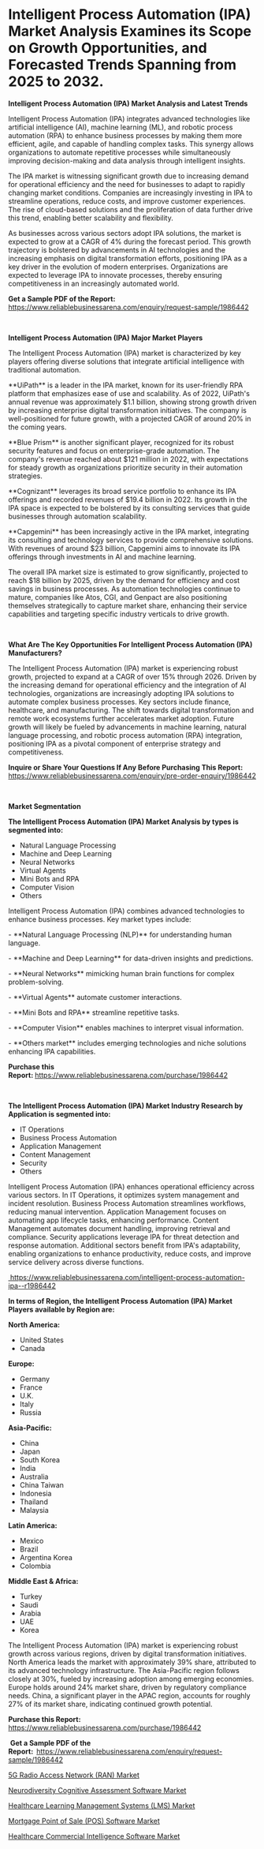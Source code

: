 <p><h1>Intelligent Process Automation (IPA) Market Analysis Examines its Scope on Growth Opportunities, and Forecasted Trends Spanning from 2025 to 2032.</h1></p><p><strong>Intelligent Process Automation (IPA) Market Analysis and Latest Trends</strong></p>
<p><p>Intelligent Process Automation (IPA) integrates advanced technologies like artificial intelligence (AI), machine learning (ML), and robotic process automation (RPA) to enhance business processes by making them more efficient, agile, and capable of handling complex tasks. This synergy allows organizations to automate repetitive processes while simultaneously improving decision-making and data analysis through intelligent insights.</p><p>The IPA market is witnessing significant growth due to increasing demand for operational efficiency and the need for businesses to adapt to rapidly changing market conditions. Companies are increasingly investing in IPA to streamline operations, reduce costs, and improve customer experiences. The rise of cloud-based solutions and the proliferation of data further drive this trend, enabling better scalability and flexibility.</p><p>As businesses across various sectors adopt IPA solutions, the market is expected to grow at a CAGR of 4% during the forecast period. This growth trajectory is bolstered by advancements in AI technologies and the increasing emphasis on digital transformation efforts, positioning IPA as a key driver in the evolution of modern enterprises. Organizations are expected to leverage IPA to innovate processes, thereby ensuring competitiveness in an increasingly automated world.</p></p>
<p><strong>Get a Sample PDF of the Report:&nbsp;</strong> <a href="https://www.reliablebusinessarena.com/enquiry/request-sample/1986442?utm_campaign=2645&utm_medium=2&utm_source=Github&utm_content=ia&utm_term=11032025&utm_id=intelligent-process-automation-ipa">https://www.reliablebusinessarena.com/enquiry/request-sample/1986442</a></p>
<p>&nbsp;</p>
<p><strong>Intelligent Process Automation (IPA) Major Market Players</strong></p>
<p><p>The Intelligent Process Automation (IPA) market is characterized by key players offering diverse solutions that integrate artificial intelligence with traditional automation. </p><p>**UiPath** is a leader in the IPA market, known for its user-friendly RPA platform that emphasizes ease of use and scalability. As of 2022, UiPath's annual revenue was approximately $1.1 billion, showing strong growth driven by increasing enterprise digital transformation initiatives. The company is well-positioned for future growth, with a projected CAGR of around 20% in the coming years.</p><p>**Blue Prism** is another significant player, recognized for its robust security features and focus on enterprise-grade automation. The company's revenue reached about $121 million in 2022, with expectations for steady growth as organizations prioritize security in their automation strategies. </p><p>**Cognizant** leverages its broad service portfolio to enhance its IPA offerings and recorded revenues of $19.4 billion in 2022. Its growth in the IPA space is expected to be bolstered by its consulting services that guide businesses through automation scalability.</p><p>**Capgemini** has been increasingly active in the IPA market, integrating its consulting and technology services to provide comprehensive solutions. With revenues of around $23 billion, Capgemini aims to innovate its IPA offerings through investments in AI and machine learning.</p><p>The overall IPA market size is estimated to grow significantly, projected to reach $18 billion by 2025, driven by the demand for efficiency and cost savings in business processes. As automation technologies continue to mature, companies like Atos, CGI, and Genpact are also positioning themselves strategically to capture market share, enhancing their service capabilities and targeting specific industry verticals to drive growth.</p></p>
<p>&nbsp;</p>
<p><strong>What Are The Key Opportunities For Intelligent Process Automation (IPA) Manufacturers?</strong></p>
<p><p>The Intelligent Process Automation (IPA) market is experiencing robust growth, projected to expand at a CAGR of over 15% through 2026. Driven by the increasing demand for operational efficiency and the integration of AI technologies, organizations are increasingly adopting IPA solutions to automate complex business processes. Key sectors include finance, healthcare, and manufacturing. The shift towards digital transformation and remote work ecosystems further accelerates market adoption. Future growth will likely be fueled by advancements in machine learning, natural language processing, and robotic process automation (RPA) integration, positioning IPA as a pivotal component of enterprise strategy and competitiveness.</p></p>
<p><strong>Inquire or Share Your Questions If Any Before Purchasing This Report:</strong> <a href="https://www.reliablebusinessarena.com/enquiry/pre-order-enquiry/1986442?utm_campaign=2645&utm_medium=2&utm_source=Github&utm_content=ia&utm_term=11032025&utm_id=intelligent-process-automation-ipa">https://www.reliablebusinessarena.com/enquiry/pre-order-enquiry/1986442</a></p>
<p>&nbsp;</p>
<p><strong>Market Segmentation</strong></p>
<p><strong>The Intelligent Process Automation (IPA) Market Analysis by types is segmented into:</strong></p>
<p><ul><li>Natural Language Processing</li><li>Machine and Deep Learning</li><li>Neural Networks</li><li>Virtual Agents</li><li>Mini Bots and RPA</li><li>Computer Vision</li><li>Others</li></ul></p>
<p><p>Intelligent Process Automation (IPA) combines advanced technologies to enhance business processes. Key market types include:</p><p>- **Natural Language Processing (NLP)** for understanding human language.</p><p>- **Machine and Deep Learning** for data-driven insights and predictions.</p><p>- **Neural Networks** mimicking human brain functions for complex problem-solving.</p><p>- **Virtual Agents** automate customer interactions.</p><p>- **Mini Bots and RPA** streamline repetitive tasks.</p><p>- **Computer Vision** enables machines to interpret visual information.</p><p>- **Others market** includes emerging technologies and niche solutions enhancing IPA capabilities.</p></p>
<p><strong>Purchase this Report:&nbsp;</strong><a href="https://www.reliablebusinessarena.com/purchase/1986442?utm_campaign=2645&utm_medium=2&utm_source=Github&utm_content=ia&utm_term=11032025&utm_id=intelligent-process-automation-ipa">https://www.reliablebusinessarena.com/purchase/1986442</a></p>
<p>&nbsp;</p>
<p><strong>The Intelligent Process Automation (IPA) Market Industry Research by Application is segmented into:</strong></p>
<p><ul><li>IT Operations</li><li>Business Process Automation</li><li>Application Management</li><li>Content Management</li><li>Security</li><li>Others</li></ul></p>
<p><p>Intelligent Process Automation (IPA) enhances operational efficiency across various sectors. In IT Operations, it optimizes system management and incident resolution. Business Process Automation streamlines workflows, reducing manual intervention. Application Management focuses on automating app lifecycle tasks, enhancing performance. Content Management automates document handling, improving retrieval and compliance. Security applications leverage IPA for threat detection and response automation. Additional sectors benefit from IPA's adaptability, enabling organizations to enhance productivity, reduce costs, and improve service delivery across diverse functions.</p></p>
<p><a href="https://www.reliablebusinessarena.com/intelligent-process-automation-ipa--r1986442?utm_campaign=2645&utm_medium=2&utm_source=Github&utm_content=ia&utm_term=11032025&utm_id=intelligent-process-automation-ipa">&nbsp;https://www.reliablebusinessarena.com/intelligent-process-automation-ipa--r1986442</a></p>
<p><strong>In terms of Region, the Intelligent Process Automation (IPA) Market Players available by Region are:</strong></p>
<p>
    <p> <strong> North America: </strong>
        <ul>
            <li>United States</li>
            <li>Canada</li>
        </ul>
        </p> 
    <p> <strong> Europe: </strong>
        <ul>
            <li>Germany</li>
            <li>France</li>
            <li>U.K.</li>
            <li>Italy</li>
            <li>Russia</li>
        </ul>
        </p> 
    <p> <strong> Asia-Pacific: </strong>
        <ul>
            <li>China</li>
            <li>Japan</li>
            <li>South Korea</li>
            <li>India</li>
            <li>Australia</li>
            <li>China Taiwan</li>
            <li>Indonesia</li>
            <li>Thailand</li>
            <li>Malaysia</li>
        </ul>
        </p> 
    <p> <strong> Latin America: </strong>
        <ul>
            <li>Mexico</li>
            <li>Brazil</li>
            <li>Argentina Korea</li>
            <li>Colombia</li>
        </ul>
        </p> 
    <p> <strong> Middle East & Africa: </strong>
        <ul>
            <li>Turkey</li>
            <li>Saudi</li>
            <li>Arabia</li>
            <li>UAE</li>
            <li>Korea</li>
        </ul>
    </p>
    </p>
<p><p>The Intelligent Process Automation (IPA) market is experiencing robust growth across various regions, driven by digital transformation initiatives. North America leads the market with approximately 39% share, attributed to its advanced technology infrastructure. The Asia-Pacific region follows closely at 30%, fueled by increasing adoption among emerging economies. Europe holds around 24% market share, driven by regulatory compliance needs. China, a significant player in the APAC region, accounts for roughly 27% of its market share, indicating continued growth potential.</p></p>
<p><strong>Purchase this Report: </strong><a href="https://www.reliablebusinessarena.com/purchase/1986442?utm_campaign=2645&utm_medium=2&utm_source=Github&utm_content=ia&utm_term=11032025&utm_id=intelligent-process-automation-ipa">https://www.reliablebusinessarena.com/purchase/1986442</a></p>
<p>&nbsp;<strong>Get a Sample PDF of the Report:&nbsp;&nbsp;</strong><a href="https://www.reliablebusinessarena.com/enquiry/request-sample/1986442?utm_campaign=2645&utm_medium=2&utm_source=Github&utm_content=ia&utm_term=11032025&utm_id=intelligent-process-automation-ipa">https://www.reliablebusinessarena.com/enquiry/request-sample/1986442</a></p>
<p><strong></strong></p>
<p><p><a href="https://github.com/FlorianWolf90/Market-Research-Report-List-1/blob/main/5g-radio-access-network-ran-market.md?utm_campaign=2645&utm_medium=2&utm_source=Github&utm_content=ia&utm_term=11032025&utm_id=intelligent-process-automation-ipa">5G Radio Access Network (RAN) Market</a></p><p><a href="https://github.com/eskelimaksic/Market-Research-Report-List-1/blob/main/neurodiversity-cognitive-assessment-software-market.md?utm_campaign=2645&utm_medium=2&utm_source=Github&utm_content=ia&utm_term=11032025&utm_id=intelligent-process-automation-ipa">Neurodiversity Cognitive Assessment Software Market</a></p><p><a href="https://github.com/lelahokendo/Market-Research-Report-List-1/blob/main/healthcare-learning-management-systems-lms-market.md?utm_campaign=2645&utm_medium=2&utm_source=Github&utm_content=ia&utm_term=11032025&utm_id=intelligent-process-automation-ipa">Healthcare Learning Management Systems (LMS) Market</a></p><p><a href="https://github.com/wantadhagino/Market-Research-Report-List-1/blob/main/mortgage-point-of-sale-pos-software-market.md?utm_campaign=2645&utm_medium=2&utm_source=Github&utm_content=ia&utm_term=11032025&utm_id=intelligent-process-automation-ipa">Mortgage Point of Sale (POS) Software Market</a></p><p><a href="https://github.com/vestadjogile/Market-Research-Report-List-1/blob/main/healthcare-commercial-intelligence-software-market.md?utm_campaign=2645&utm_medium=2&utm_source=Github&utm_content=ia&utm_term=11032025&utm_id=intelligent-process-automation-ipa">Healthcare Commercial Intelligence Software Market</a></p></p>